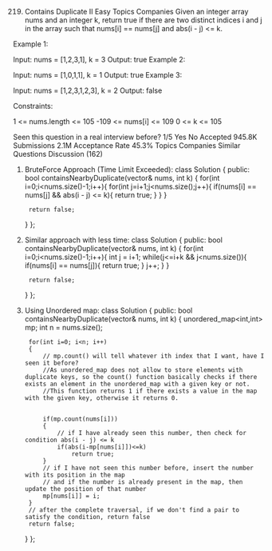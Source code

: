 219. Contains Duplicate II
Easy
Topics
Companies
Given an integer array nums and an integer k, return true if there are two distinct indices i and j in the array such that nums[i] == nums[j] and abs(i - j) <= k.

 

Example 1:

Input: nums = [1,2,3,1], k = 3
Output: true
Example 2:

Input: nums = [1,0,1,1], k = 1
Output: true
Example 3:

Input: nums = [1,2,3,1,2,3], k = 2
Output: false
 

Constraints:

1 <= nums.length <= 105
-109 <= nums[i] <= 109
0 <= k <= 105

Seen this question in a real interview before?
1/5
Yes
No
Accepted
945.8K
Submissions
2.1M
Acceptance Rate
45.3%
Topics
Companies
Similar Questions
Discussion (162)

1) BruteForce Approach (Time Limit Exceeded):
class Solution {
public:
    bool containsNearbyDuplicate(vector<int>& nums, int k) {
        for(int i=0;i<nums.size()-1;i++){
            for(int j=i+1;j<nums.size();j++){
                if(nums[i] == nums[j] && abs(i - j) <= k){
                    return true;
                }
            }
        }

        return false;
    }
};

2) Similar approach with less time:
class Solution {
public:
    bool containsNearbyDuplicate(vector<int>& nums, int k) {
        for(int i=0;i<nums.size()-1;i++){
            int j = i+1;
            while(j<=i+k && j<nums.size()){
                if(nums[i] == nums[j]){
                    return true;
                }
                j++;
            } 
        }

        return false;
    }
};

3) Using Unordered map:
class Solution {
public:
    bool containsNearbyDuplicate(vector<int>& nums, int k) {
        unordered_map<int,int> mp;
        int n = nums.size();
        
        for(int i=0; i<n; i++)
        {
            // mp.count() will tell whatever ith index that I want, have I seen it before?
            //As unordered_map does not allow to store elements with duplicate keys, so the count() function basically checks if there exists an element in the unordered_map with a given key or not.
            //This function returns 1 if there exists a value in the map with the given key, otherwise it returns 0.


            if(mp.count(nums[i]))
            {
                // if I have already seen this number, then check for condition abs(i - j) <= k
                if(abs(i-mp[nums[i]])<=k)
                    return true;
            }
            // if I have not seen this number before, insert the number with its position in the map
            // and if the number is already present in the map, then update the position of that number
            mp[nums[i]] = i;
        }
        // after the complete traversal, if we don't find a pair to satisfy the condition, return false
        return false;
    }
};
